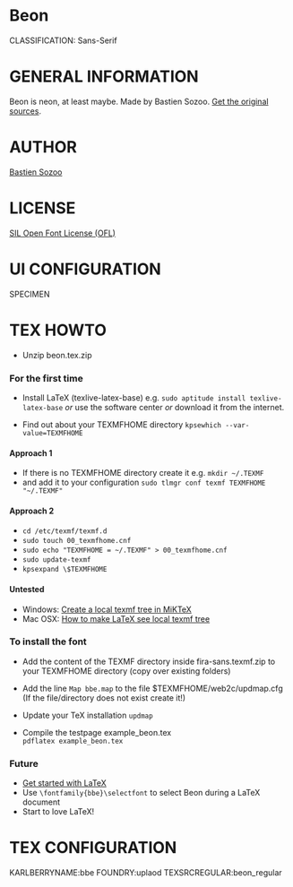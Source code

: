 Beon
====
CLASSIFICATION: Sans-Serif

GENERAL INFORMATION
===================

Beon is neon, at least maybe. Made by Bastien Sozoo.
[Get the original sources](https://github.com/uplaod/Beon).

AUTHOR
======
[Bastien Sozoo](http://uplaod.fr/)

LICENSE
=======
[SIL Open Font License (OFL)](http://scripts.sil.org/OFL)

UI CONFIGURATION
================
SPECIMEN


TEX HOWTO
=========

- Unzip beon.tex.zip

### For the first time

- Install LaTeX (texlive-latex-base)
  e.g. `sudo aptitude install texlive-latex-base`
 _or_ use the software center
 _or_ download it from the internet.

- Find out about your TEXMFHOME directory
 `kpsewhich --var-value=TEXMFHOME`

#### Approach **1**

- If there is no TEXMFHOME directory create it
  e.g. `mkdir ~/.TEXMF`
- and add it to your configuration
 `sudo tlmgr conf texmf TEXMFHOME "~/.TEXMF"`

#### Approach **2**

- `cd /etc/texmf/texmf.d`
- `sudo touch 00_texmfhome.cnf`
- `sudo echo "TEXMFHOME = ~/.TEXMF" > 00_texmfhome.cnf`
- `sudo update-texmf`
- `kpsexpand \$TEXMFHOME`

#### Untested

- Windows: [Create a local texmf tree in MiKTeX](http://tex.stackexchange.com/questions/69483/create-a-local-texmf-tree-in-miktex)
- Mac OSX: [How to make LaTeX see local texmf tree](http://tex.stackexchange.com/questions/30494/how-to-make-latex-see-local-texmf-tree)

### To install the font

- Add the content of the TEXMF directory inside
  fira-sans.texmf.zip to your TEXMFHOME directory
  (copy over existing folders)

- Add the line `Map bbe.map`
  to the file $TEXMFHOME/web2c/updmap.cfg
  (If the file/directory does not exist create it!)

- Update your TeX installation
 `updmap`

- Compile the testpage example_beon.tex    
 `pdflatex example_beon.tex`

### Future

- [Get started with LaTeX](http://en.wikibooks.org/wiki/LaTeX)
- Use `\fontfamily{bbe}\selectfont` to select Beon
  during a LaTeX document
- Start to love LaTeX!





TEX CONFIGURATION
=================
KARLBERRYNAME:bbe
FOUNDRY:uplaod
TEXSRCREGULAR:beon_regular



